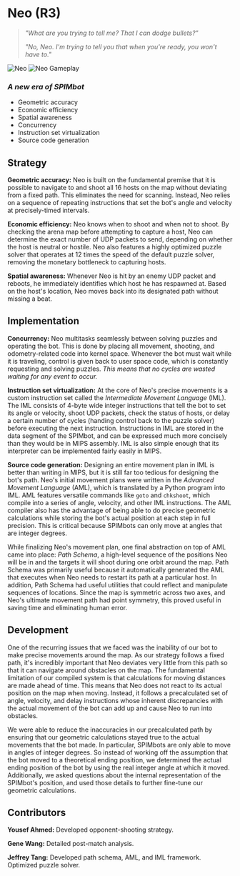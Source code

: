 # Neo (R3)

> *"What are you trying to tell me? That I can dodge bullets?"*
>
> *"No, Neo. I'm trying to tell you that when you're ready, you won't have to."*

![Neo](https://github.com/yousefa00/SPIMBOT/blob/master/plan/logo.png?raw=true)
![Neo Gameplay](https://github.com/yousefa00/SPIMBOT/blob/master/plan/neo_gameplay.gif?raw=true)

### *A new era of SPIMbot*

- Geometric accuracy
- Economic efficiency
- Spatial awareness
- Concurrency
- Instruction set virtualization
- Source code generation

## Strategy

**Geometric accuracy:** Neo is built on the fundamental premise that it is possible to navigate to and shoot all 16 hosts on the map without deviating from a fixed path. This eliminates the need for scanning. Instead, Neo relies on a sequence of repeating instructions that set the bot's angle and velocity at precisely-timed intervals.

**Economic efficiency:** Neo knows when to shoot and when not to shoot. By checking the arena map before attempting to capture a host, Neo can determine the exact number of UDP packets to send, depending on whether the host is neutral or hostile. Neo also features a highly optimized puzzle solver that operates at 12 times the speed of the default puzzle solver, removing the monetary bottleneck to capturing hosts.

**Spatial awareness:** Whenever Neo is hit by an enemy UDP packet and reboots, he immediately identifies which host he has respawned at. Based on the host's location, Neo moves back into its designated path without missing a beat.

## Implementation

**Concurrency:** Neo multitasks seamlessly between solving puzzles and operating the bot. This is done by placing all movement, shooting, and odometry-related code into kernel space. Whenever the bot must wait while it is traveling, control is given back to user space code, which is constantly requesting and solving puzzles. *This means that no cycles are wasted waiting for any event to occur.*

**Instruction set virtualization:** At the core of Neo's precise movements is a custom instruction set called the *Intermediate Movement Language* (IML). The IML consists of 4-byte wide integer instructions that tell the bot to set its angle or velocity, shoot UDP packets, check the status of hosts, or delay a certain number of cycles (handing control back to the puzzle solver) before executing the next instruction. Instructions in IML are stored in the data segment of the SPIMbot, and can be expressed much more concisely than they would be in MIPS assembly. IML is also simple enough that its interpreter can be implemented fairly easily in MIPS.

**Source code generation:** Designing an entire movement plan in IML is better than writing in MIPS, but it is still far too tedious for designing the bot's path. Neo's initial movement plans were written in the *Advanced Movement Language* (AML), which is translated by a Python program into IML. AML features versatile commands like `goto` and `chkshoot`, which compile into a series of angle, velocity, and other IML instructions. The AML compiler also has the advantage of being able to do precise geometric calculations while storing the bot's actual position at each step in full precision. This is critical because SPIMbots can only move at angles that are integer degrees.

While finalizing Neo's movement plan, one final abstraction on top of AML came into place: *Path Schema*, a high-level sequence of the positions Neo will be in and the targets it will shoot during one orbit around the map. Path Schema was primarily useful because it automatically generated the AML that executes when Neo needs to restart its path at a particular host. In addition, Path Schema had useful utilities that could reflect and manipulate sequences of locations. Since the map is symmetric across two axes, and Neo's ultimate movement path had point symmetry, this proved useful in saving time and eliminating human error.

## Development
  One of the recurring issues that we faced was the inability of our bot to make precise movements around the map. As our strategy follows a fixed path, it's incredibly important that Neo deviates very little from this path so that it can navigate around obstacles on the map. The fundamental limitation of our compiled system is that calculations for moving distances are made ahead of time. This means that Neo does not react to its actual position on the map when moving. Instead, it follows a precalculated set of angle, velocity, and delay instructions whose inherent discrepancies with the actual movement of the bot can add up and cause Neo to run into obstacles. 

  We were able to reduce the inaccuracies in our precalculated path by ensuring that our geometric calculations stayed true to the actual movements that the bot made. In particular, SPIMbots are only able to move in angles of integer degrees. So instead of working off the assumption that the bot moved to a theoretical ending position, we determined the actual ending position of the bot by using the real integer angle at which it moved. Additionally, we asked questions about the internal representation of the SPIMbot's position, and used those details to further fine-tune our geometric calculations. 
  
## Contributors

**Yousef Ahmed:** Developed opponent-shooting strategy. 

**Gene Wang:** Detailed post-match analysis.

**Jeffrey Tang:** Developed path schema, AML, and IML framework. Optimized puzzle solver.
